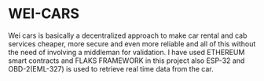 # WEI-CARS
Wei cars is basically a decentralized approach to make car rental and cab services cheaper, more secure and even more reliable and all of this without the need of involving a middleman for validation. 
I have used ETHEREUM smart contracts and FLAKS FRAMEWORK in this project also ESP-32 and OBD-2(EML-327) is used to retrieve real time data from the car.
